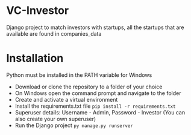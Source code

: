 # VC-Investor
Django project to match investors with startups, all the startups that are available are found in companies_data
# Installation
Python must be installed in the PATH variable for Windows
* Download or clone the repository to a folder of your choice
* On Windows open the command prompt and navigate to the folder
* Create and activate a virtual environment 
* Install the requirements.txt file ```pip install -r requirements.txt```
* Superuser details: Username - Admin, Password - Investor (You can also create your own superuser)
* Run the Django project ```py manage.py runserver```
